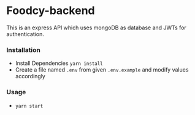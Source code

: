 # Foodcy-backend

This is an express API which uses mongoDB as database and JWTs for authentication.

### Installation
- Install Dependencies `yarn install`
- Create a file named `.env` from given `.env.example` and modify values accordingly

### Usage
- `yarn start`
